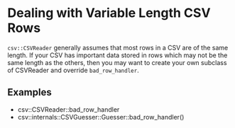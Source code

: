 # Dealing with Variable Length CSV Rows

`csv::CSVReader` generally assumes that most rows in a CSV are of the same length.
If your CSV has important data stored in rows which may not be the same length
as the others, then you may want to create your own subclass of CSVReader and
override `bad_row_handler`.

## Examples
 * csv::CSVReader::bad_row_handler
 * csv::internals::CSVGuesser::Guesser::bad_row_handler()